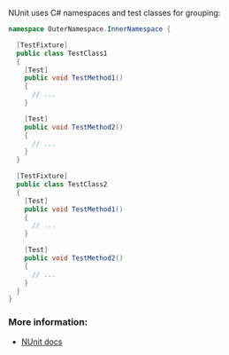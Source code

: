 NUnit uses C# namespaces and test classes for grouping:

```csharp
namespace OuterNamespace.InnerNamespace {

  [TestFixture]
  public class TestClass1
  {
    [Test]
    public void TestMethod1()
    {
      // ...
    }

    [Test]
    public void TestMethod2()
    {
      // ...
    }
  }

  [TestFixture]
  public class TestClass2
  {
    [Test]
    public void TestMethod1()
    {
      // ...
    }

    [Test]
    public void TestMethod2()
    {
      // ...
    }
  }
}
```

### More information:

- [NUnit docs](https://docs.nunit.org/articles/nunit/intro.html)
